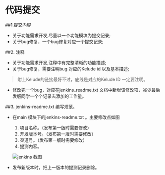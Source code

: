 # 代码提交

##1.提交内容 
   * 关于功能需求开发,尽量以一个功能模块为提交记录; 
   * 关于bug修复，一个bug修复对应一个提交记录;

##2. 注释 
 
   * 关于功能需求开发,注释中有完整清晰的功能描述;  
   * 关于bug修复，需要注明bug 对应的Kelude id 以及基本描述; 
   >附上Kelude的链接最好不过，底线是对应的Kelude ID 一定要注明。  
   * 修改完一个bug，对应在jenkins_readme.txt 文档中新增该修改项，减少最后发版同学一个个记录去添加的工作量。

##3. jenkins-readme.txt 编写规范。
* 在main 模块下的jenkins-readme.txt 。主要修改点如图

    1. 项目名称。（发布第一版时需要修改）
    2. 开发版本号。（发布第一版时需要修改）
    3. 渠道号。（发布第一版时需要修改）
    4. 提测内容。
    
    ![jenkins 截图](http://cl.ly/2a2h2l3E0e20/QQ%E6%88%AA%E5%9B%BE20160201180242.png)

* 发布新版本时，把上一版本的提测记录删除。
    





